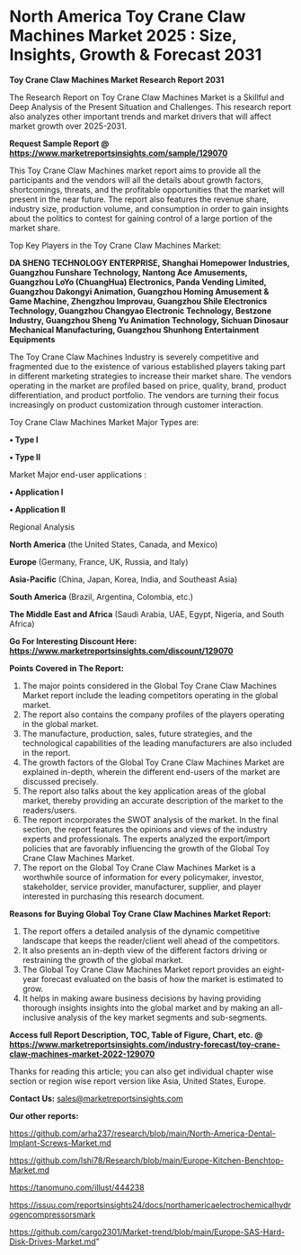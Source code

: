 # North America Toy Crane Claw Machines Market 2025 : Size, Insights, Growth & Forecast 2031

<strong>Toy Crane Claw Machines Market Research Report 2031</strong>

The Research Report on Toy Crane Claw Machines Market is a Skillful and Deep Analysis of the Present Situation and Challenges. This research report also analyzes other important trends and market drivers that will affect market growth over 2025-2031.

<strong>Request Sample Report @ <a href=https://www.marketreportsinsights.com/sample/129070>https://www.marketreportsinsights.com/sample/129070</a></strong>

This Toy Crane Claw Machines market report aims to provide all the participants and the vendors will all the details about growth factors, shortcomings, threats, and the profitable opportunities that the market will present in the near future. The report also features the revenue share, industry size, production volume, and consumption in order to gain insights about the politics to contest for gaining control of a large portion of the market share.

Top Key Players in the Toy Crane Claw Machines Market:

<strong>DA SHENG TECHNOLOGY ENTERPRISE, Shanghai Homepower Industries, Guangzhou Funshare Technology, Nantong Ace Amusements, Guangzhou LoYo (ChuangHua) Electronics, Panda Vending Limited, Guangzhou Dakongyi Animation, Guangzhou Homing Amusement & Game Machine, Zhengzhou Improvau, Guangzhou Shile Electronics Technology, Guangzhou Changyao Electronic Technology, Bestzone Industry, Guangzhou Sheng Yu Animation Technology, Sichuan Dinosaur Mechanical Manufacturing, Guangzhou Shunhong Entertainment Equipments</strong>

The Toy Crane Claw Machines Industry is severely competitive and fragmented due to the existence of various established players taking part in different marketing strategies to increase their market share. The vendors operating in the market are profiled based on price, quality, brand, product differentiation, and product portfolio. The vendors are turning their focus increasingly on product customization through customer interaction.

Toy Crane Claw Machines Market Major Types are:

<strong>• Type I

• Type II</strong>

Market Major end-user applications :

<strong>• Application I

• Application II</strong>

Regional Analysis

</u><strong><b>North America</b></strong> (the United States, Canada, and Mexico)

<strong><b>Europe </b></strong>(Germany, France, UK, Russia, and Italy)

<strong><b>Asia-Pacific</b></strong> (China, Japan, Korea, India, and Southeast Asia)

<strong><b>South America</b></strong> (Brazil, Argentina, Colombia, etc.)

<strong><b>The Middle East and Africa</b></strong> (Saudi Arabia, UAE, Egypt, Nigeria, and South Africa)

<strong>Go For Interesting Discount Here: <a href=https://www.marketreportsinsights.com/discount/129070>https://www.marketreportsinsights.com/discount/129070</a></strong>

<strong>Points Covered in The Report:</strong>
<ol>
  <li>The major points considered in the Global Toy Crane Claw Machines Market report include the leading competitors operating in the global market.</li>
  <li>The report also contains the company profiles of the players operating in the global market.</li>
  <li>The manufacture, production, sales, future strategies, and the technological capabilities of the leading manufacturers are also included in the report.</li>
  <li>The growth factors of the Global Toy Crane Claw Machines Market are explained in-depth, wherein the different end-users of the market are discussed precisely.</li>
  <li>The report also talks about the key application areas of the global market, thereby providing an accurate description of the market to the readers/users.</li>
  <li>The report incorporates the SWOT analysis of the market. In the final section, the report features the opinions and views of the industry experts and professionals. The experts analyzed the export/import policies that are favorably influencing the growth of the Global Toy Crane Claw Machines Market.</li>
  <li>The report on the Global Toy Crane Claw Machines Market is a worthwhile source of information for every policymaker, investor, stakeholder, service provider, manufacturer, supplier, and player interested in purchasing this research document.</li>
</ol>
<strong>Reasons for Buying Global Toy Crane Claw Machines Market Report:</strong>

<ol>
  <li>The report offers a detailed analysis of the dynamic competitive landscape that keeps the reader/client well ahead of the competitors.</li>
  <li>It also presents an in-depth view of the different factors driving or restraining the growth of the global market.</li>
  <li>The Global Toy Crane Claw Machines Market report provides an eight-year forecast evaluated on the basis of how the market is estimated to grow.</li>
  <li>It helps in making aware business decisions by having providing thorough insights insights into the global market and by making an all-inclusive analysis of the key market segments and sub-segments.</li>
</ol>
<strong>Access full Report Description, TOC, Table of Figure, Chart, etc. @ <a href=https://www.marketreportsinsights.com/industry-forecast/toy-crane-claw-machines-market-2022-129070>https://www.marketreportsinsights.com/industry-forecast/toy-crane-claw-machines-market-2022-129070</a></strong>


Thanks for reading this article; you can also get individual chapter wise section or region wise report version like Asia, United States, Europe.

<strong>Contact Us:</strong>
sales@marketreportsinsights.com

<strong>Our other reports:</strong>

<a href=https://github.com/arha237/research/blob/main/North-America-Dental-Implant-Screws-Market.md>https://github.com/arha237/research/blob/main/North-America-Dental-Implant-Screws-Market.md</a>

<a href=https://github.com/Ishi78/Research/blob/main/Europe-Kitchen-Benchtop-Market.md>https://github.com/Ishi78/Research/blob/main/Europe-Kitchen-Benchtop-Market.md</a>

<a href=https://tanomuno.com/illust/444238>https://tanomuno.com/illust/444238</a>

<a href=https://issuu.com/reportsinsights24/docs/northamericaelectrochemicalhydrogencompressorsmark>https://issuu.com/reportsinsights24/docs/northamericaelectrochemicalhydrogencompressorsmark</a>

<a href=https://github.com/cargo2301/Market-trend/blob/main/Europe-SAS-Hard-Disk-Drives-Market.md>https://github.com/cargo2301/Market-trend/blob/main/Europe-SAS-Hard-Disk-Drives-Market.md</a>"
